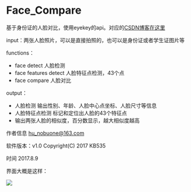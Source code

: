 # Face_Compare

基于身份证的人脸对比，使用eyekey的api。对应的[CSDN博客在这里](http://blog.csdn.net/baolinq/article/details/77140574)

input：两张人脸照片，可以是直接拍照的，也可以是身份证或者学生证图片等

functions：
 * face detect 人脸检测
 * face features detect 人脸特征点检测，43个点
 * face compare 人脸对比

output：
* 人脸检测 输出性别、年龄、人脸中心点坐标、人脸尺寸等信息
* 人脸特征点检测 标记和定位出人脸的43个特征点
* 输出两张人脸的相似度，百分数显示，越大相似度越高

作者信息 hu_nobuone@163.com 

软件版本：v1.0  Copyright(C)  2017  KB535

时间 2017.8.9

界面大概是这样：

![](http://img.blog.csdn.net/20170813101947701?watermark/2/text/aHR0cDovL2Jsb2cuY3Nkbi5uZXQvYmFvbGlucQ==/font/5a6L5L2T/fontsize/400/fill/I0JBQkFCMA==/dissolve/70/gravity/Center)